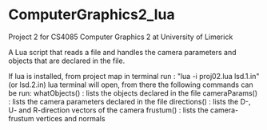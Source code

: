 # ComputerGraphics2_lua

Project 2 for CS4085 Computer Graphics 2 at University of Limerick

A Lua script that reads a file and handles the camera parameters and objects that are declared in the file.

If lua is installed, from project map in terminal run : "lua -i proj02.lua lsd.1.in" (or lsd.2.in)
lua terminal will open, from there the following commands can be run:
whatObjects() : lists the objects declared in the file
cameraParams() : lists the camera parameters declared in the file
directions() : lists the D-, U- and R-direction vectors of the camera
frustum() : lists the camera-frustum vertices and normals

